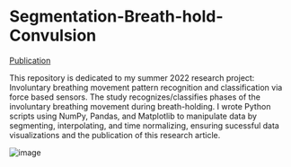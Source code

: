 # Segmentation-Breath-hold-Convulsion
[Publication](https://scholar.google.com/citations?view_op=view_citation&hl=en&user=4KpGYm0AAAAJ&citation_for_view=4KpGYm0AAAAJ:u5HHmVD_uO8C)

This repository is dedicated to my summer 2022 research project: Involuntary breathing movement pattern recognition and
classification via force based sensors. The study recognizes/classifies phases of the involuntary breathing movement during breath-holding. I wrote Python scripts using NumPy, Pandas, and Matplotlib to manipulate data by segmenting, interpolating, and time normalizing, ensuring sucessful data visualizations and the publication of this research article.

![image](https://github.com/Dxsonu7/Segmentation-Breath-hold-Convulsion/assets/87947158/e7bd6f03-ef85-43e0-8828-82920f1082d3)

